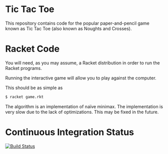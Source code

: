# Tic Tac Toe

This repository contains code for the popular paper-and-pencil game known as Tic
Tac Toe (also known as Noughts and Crosses).

# Racket Code

You will need, as you may assume, a Racket distribution in order to run the
Racket programs.

Running the interactive game will allow you to play against the computer.

This should be as simple as

```bash
$ racket game.rkt
```

The algorithm is an implementation of naïve minimax. The implementation is very
slow due to the lack of optimizations. This may be fixed in the future.

# Continuous Integration Status

[![Build Status](https://travis-ci.org/mafagafogigante/tic-tac-toe.svg?branch=master)](https://travis-ci.org/mafagafogigante/tic-tac-toe)
